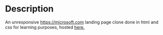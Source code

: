 # Description

An unresponsive https://microsoft.com landing page clone done in html and css for learning purposes,
hosted <a href="https://microsoft-clone-favas.netlify.app"> here.</a>
